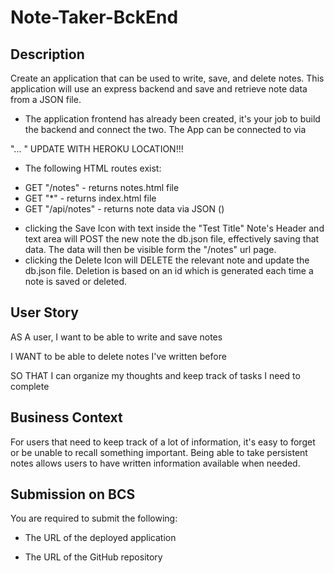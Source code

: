 # Note-Taker-BckEnd


## Description

Create an application that can be used to write, save, and delete notes. This application will use an express backend and save and retrieve note data from a JSON file.

* The application frontend has already been created, it's your job to build the backend and connect the two.
The App can be connected to via 

"... " UPDATE WITH HEROKU LOCATION!!!

* The following HTML routes exist:
- GET "/notes" - returns notes.html file
- GET "*" - returns index.html file
- GET "/api/notes" - returns note data via JSON ()
+ clicking the Save Icon with text inside the "Test Title" Note's Header and text area will POST the new note the db.json file, effectively saving that data. The data will then be visible form the "/notes" url page.
+ clicking the Delete Icon will DELETE the relevant note and update the db.json file. Deletion is based on an id which is generated each time a note is saved or deleted.




## User Story

AS A user, I want to be able to write and save notes

I WANT to be able to delete notes I've written before

SO THAT I can organize my thoughts and keep track of tasks I need to complete

## Business Context

For users that need to keep track of a lot of information, it's easy to forget or be unable to recall something important. Being able to take persistent notes allows users to have written information available when needed.





## Submission on BCS

You are required to submit the following:

* The URL of the deployed application

* The URL of the GitHub repository

